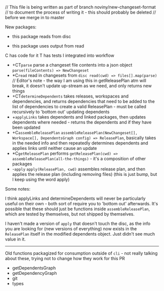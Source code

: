 // This file is being written as part of branch noviny/new-changeset-format
// to document the process of writing it - this should probably be deleted
// before we merge in to master

New packages:

- this package reads from disc

* this package uses output from read

C has code for it
T has tests
I integrated into workflow

- +CT`parse` parse a changeset file contents into a json object `parse(fileContents) => NewChangeset`
- \*C`read` read in changesets from `disc read(cwd) => files[].map(parse)`
  // Editor's note - the way I am using this in getReleasePlan atm will break, it doesn't update up-stream as we need, and only returns new things
- +CT`determineDependents` takes releases, workspaces and dependencies, and returns dependencies that need to be added to the list of dependencies to create a valid ReleasePlan - must be called recursively to 'bottom out' updating dependents
- +`applyLinks` takes dependents and linked packages, then updates dependents where needed - returns the dependents and if they have been updated
- +C`assembleReleasePlan` `assembleReleasePlan(NewChangeset[], Workspace[], DependentsGraph config) => ReleasePlan`, basically takes in the needed info and then repeatedly determines dependents and applies links until neither cause an update
- \*C`getReleasePlan` performs `getReleasePlan(cwd) => assembleReleasePlan(all-the-things)` - it's a composition of other packages
- -`apply` `apply(ReleasePlan, cwd)` assembles release plan, and then applies the release plan (including removing files) (this is just bump, but I keep using the word apply)

Some notes:

I think applyLinks and determineDependents will never be particularly useful on their own - both sort of require you to 'bottom out'
afterwards. It's possible that these should just be functions inside `assembleReleasePlan`, which are tested by themselves, but not
shipped by themselves.

I haven't made a version of `apply` that doesn't touch the disc, as the info you are looking for (new versions of everything) now
exists in the `ReleasePlan` itself in the modified dependents object. Just didn't see much value in it.

---

Old functions packagized for consumption outside of `cli` - not really talking about these, trying not
to change how they work for this PR

- getDependentsGraph
- getDependencyGraph
- git
- types
